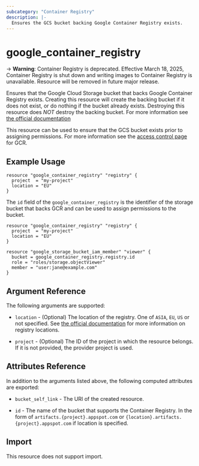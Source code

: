 ```yaml
---
subcategory: "Container Registry"
description: |-
  Ensures the GCS bucket backing Google Container Registry exists.
---
```


# google_container_registry

-> **Warning**: Container Registry is deprecated. Effective March 18, 2025, Container Registry is shut down and writing images to Container Registry is unavailable. Resource will be removed in future major release.

Ensures that the Google Cloud Storage bucket that backs Google Container Registry exists. Creating this resource will create the backing bucket if it does not exist, or do nothing if the bucket already exists. Destroying this resource does *NOT* destroy the backing bucket. For more information see [the official documentation](https://cloud.google.com/container-registry/docs/overview)

This resource can be used to ensure that the GCS bucket exists prior to assigning permissions. For more information see the [access control page](https://cloud.google.com/container-registry/docs/access-control) for GCR.


## Example Usage

```hcl
resource "google_container_registry" "registry" {
  project  = "my-project"
  location = "EU"
}
```

The `id` field of the `google_container_registry` is the identifier of the storage bucket that backs GCR and can be used to assign permissions to the bucket.

```hcl
resource "google_container_registry" "registry" {
  project  = "my-project"
  location = "EU"
}

resource "google_storage_bucket_iam_member" "viewer" {
  bucket = google_container_registry.registry.id
  role = "roles/storage.objectViewer"
  member = "user:jane@example.com"
}
```

## Argument Reference

The following arguments are supported:

* `location` - (Optional) The location of the registry. One of `ASIA`, `EU`, `US` or not specified. See [the official documentation](https://cloud.google.com/container-registry/docs/pushing-and-pulling#pushing_an_image_to_a_registry) for more information on registry locations.

* `project` - (Optional) The ID of the project in which the resource belongs. If it is not provided, the provider project is used.


## Attributes Reference

In addition to the arguments listed above, the following computed attributes are
exported:

* `bucket_self_link` - The URI of the created resource.

* `id` - The name of the bucket that supports the Container Registry. In the form of `artifacts.{project}.appspot.com` or `{location}.artifacts.{project}.appspot.com` if location is specified.

## Import

This resource does not support import.
